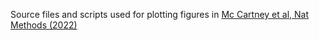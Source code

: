Source files and scripts used for plotting figures in [Mc Cartney et al, Nat Methods (2022)](https://doi.org/10.1038/s41592-022-01440-3)
